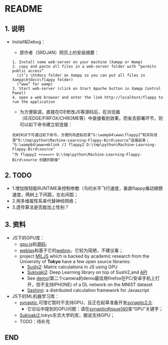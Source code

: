 # README

## 1. 说明

* Install&Debug：
  * 原作者（SRDJAN）网页上的安装摘要：
  
  ``` 
  1. Install some web-server on your machine (Xampp or Wamp)
  2. copy and paste all files in a web-server folder with “permits public access” 
    (it’s \htdocs folder on Xampp so you can put all files in Xampp\htdocs\flappy folder)
    (“www” for wamp)
  3. Start web-server (click on Start Apache button in Xampp Control Panel)
  4. open a web browser and enter the link http://localhost/flappy to run the application

  ```
  * 为方便联调，直接在IDE修改JS等源码后，在浏览器（IE/EDGE/FIRFOX/CHROME等）中直接看到效果，而省去部署环节，则可以如下命令建立软连接：
  
  ```
  在WIN10下可通过如下命令，方便的将虚拟目录“G:\wamp64\www\flappy2”和实际目录“D:\tmp\python\Machine-Learning-Flappy-Bird\source”连接起来；
  "G:\wamp64\www>mklink /J flappy2 D:\tmp\python\Machine-Learning-Flappy-Bird\source"
  "为 flappy2 <<===>> D:\tmp\python\Machine-Learning-Flappy-Bird\source 创建的联接"
  ```
  
  
  
## 2. TODO
  * 1.增加按钮能RUNTIME来控制参数（鸟的水平飞行速度，垂直flappy煽动翅膀速度，两树上下间距，左右间距；
  * 2.用多维属性系来代替神经网络；
  * 3.遗传算法是否能加上性别？
  
  
  
## 3. 资料
* JS下的GPU库：
  * [gpu.js](http://gpu.rocks/)和[源码](https://github.com/gpujs/gpu.js);
  * [weblas](https://github.com/waylonflinn/weblas)和基于它的[webnn](https://github.com/freelogic/webnn)，它较为简陋，不建议看；
  * project [MILJS](https://github.com/mil-tokyo) which is backed by academic research from the University of **Tokyo** have a few open source libraries:
      * [Sushi2](https://github.com/mil-tokyo/sushi2): Matrix calculations in JS using GPU
      * [Sukiyaki2](https://github.com/mil-tokyo/sukiyaki2): Deep Learning library on top of Sushi2,and [API](https://mil-tokyo.github.io/sukiyaki2/api/)
      * See [demo](https://mil-tokyo.github.io/sukiyaki2/)(第二个camera的demo最佳用firefox在PC/安卓手机上打开，但不支持IPHONE) of a DL network on the MNIST dataset
      * [Sashimi](https://github.com/mil-tokyo/sashimi): a distributed calculation framework for Javascript
* JS下的ML机器学习库：
  * [synaptic](https://github.com/cazala/synaptic/),可惜它暂时不支持GPU，且正在起草准备开发[synaptic2.0](https://github.com/cazala/synaptic/issues/140);
      * 它论坛中提到的GPU问题：请在[synaptic#issue140](ttps://github.com/cazala/synaptic/issues/140)查“GPU”关键字；
  * [Sukiyaki2](https://github.com/mil-tokyo/sukiyaki2),tokyo东京大学的库，据说支持GPU；
  * TODO：待补充




## END